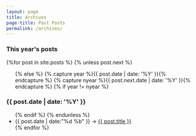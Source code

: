 ```yaml
---
layout: page
title: Archives
page-title: Past Posts
permalink: /archives/
---
```


<div id="archive">
  <h3>This year's posts</h3>
  {%for post in site.posts %}
    {% unless post.next %}
      <ul class="past-posts ">
    {% else %}
      {% capture year %}{{ post.date | date: '%Y' }}{% endcapture %}
      {% capture nyear %}{{ post.next.date | date: '%Y' }}{% endcapture %}
      {% if year != nyear %}
        </ul>
        <h3>{{ post.date | date: '%Y' }}</h3>
        <ul class="past-posts">
      {% endif %}
    {% endunless %}
      <li><time>{{ post.date | date:"%d %b" }}</time> -> <a href="{{ post.url }}">{{ post.title }}</a></li>
  {% endfor %}
  </ul>
</section>
